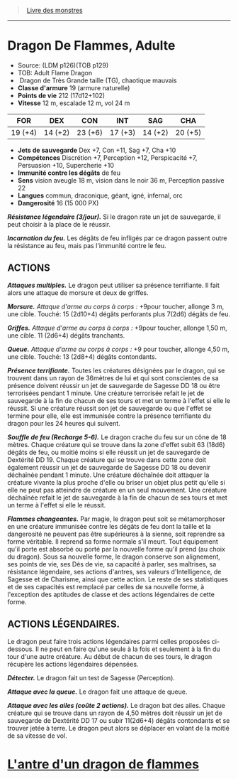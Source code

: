 ﻿> [Livre des monstres](tome_of_beasts_old.md)

---

# Dragon De Flammes, Adulte

- Source: (LDM p126)(TOB p129)
- TOB: Adult Flame Dragon
-  Dragon de Très Grande taille (TG), chaotique mauvais
- **Classe d'armure** 19 (armure naturelle)
- **Points de vie** 212 (17d12+102)
- **Vitesse** 12 m, escalade 12 m, vol 24 m

|FOR|DEX|CON|INT|SAG|CHA|
|---|---|---|---|---|---|
|19 (+4)|14 (+2)|23 (+6)|17 (+3)|14 (+2)|20 (+5)|

- **Jets de sauvegarde** Dex +7, Con +11, Sag +7, Cha +10
- **Compétences** Discrétion +7, Perception +12, Perspicacité +7, Persuasion +10, Supercherie +10
- **Immunité contre les dégâts** de feu
- **Sens** vision aveugle 18 m, vision dans le noir 36 m, Perception passive 22
- **Langues** commun, draconique, géant, igné, infernal, orc
- **Dangerosité** 16 (15 000 PX)

**_Résistance légendaire (3/jour)._** Si le dragon rate un jet de sauvegarde, il peut choisir à la place de le réussir.

**_Incarnation du feu._** Les dégâts de feu infligés par ce dragon passent outre la résistance au feu, mais pas l'immunité contre le feu.

## ACTIONS

**_Attaques multiples._** Le dragon peut utiliser sa présence terrifiante. Il fait alors une attaque de morsure et deux de griffes.

**_Morsure._** _Attaque d'arme au corps à corps :_ +9pour toucher, allonge 3 m, une cible. Touché: 15 (2d10+4) dégâts perforants plus 7(2d6) dégâts de feu.

**_Griffes._** _Attaque d'arme au corps à corps :_ +9pour toucher, allonge 1,50 m, une cible. 11 (2d6+4) dégâts tranchants.

**_Queue._** _Attaque d'arme au corps à corps :_ +9 pour toucher, allonge 4,50 m, une cible. Touché: 13 (2d8+4) dégâts contondants.

**_Présence terrifiante._** Toutes les créatures désignées par le dragon, qui se trouvent dans un rayon de 36mètres de lui et qui sont conscientes de sa présence doivent réussir un jet de sauvegarde de Sagesse DD 18 ou être terrorisées pendant 1 minute. Une créature terrorisée refait le jet de sauvegarde à la fin de chacun de ses tours et met un terme à l'effet si elle le réussit. Si une créature réussit son jet de sauvegarde ou que l'effet se termine pour elle, elle est immunisée contre la présence terrifiante du dragon pour les 24 heures qui suivent.

**_Souffle de feu (Recharge 5-6)._** Le dragon crache du feu sur un cône de 18 mètres. Chaque créature qui se trouve dans la zone d'effet subit 63 (18d6) dégâts de feu, ou moitié moins si elle réussit un jet de sauvegarde de Dextérité DD 19. Chaque créature qui se trouve dans cette zone doit également réussir un jet de sauvegarde de Sagesse DD 18 ou devenir déchaînée pendant 1 minute. Une créature déchaînée doit attaquer la créature vivante la plus proche d'elle ou briser un objet plus petit qu'elle si elle ne peut pas atteindre de créature en un seul mouvement. Une créature déchaînée refait le jet de sauvegarde à la fin de chacun de ses tours et met un terme à l'effet si elle le réussit.

**_Flammes changeantes._** Par magie, le dragon peut soit se métamorphoser en une créature immunisée contre les dégâts de feu dont la taille et la dangerosité ne peuvent pas être supérieures à la sienne, soit reprendre sa forme véritable. Il reprend sa forme normale s'il meurt. Tout équipement qu'il porte est absorbé ou porté par la nouvelle forme qu'il prend (au choix du dragon). Sous sa nouvelle forme, le dragon conserve son alignement, ses points de vie, ses Dés de vie, sa capacité à parler, ses maîtrises, sa résistance légendaire, ses actions d'antres, ses valeurs d'Intelligence, de Sagesse et de Charisme, ainsi que cette action. Le reste de ses statistiques et de ses capacités est remplacé par celles de sa nouvelle forme, à l'exception des aptitudes de classe et des actions légendaires de cette forme.

## ACTIONS LÉGENDAIRES.

Le dragon peut faire trois actions légendaires parmi celles proposées ci-dessous. Il ne peut en faire qu'une seule à la fois et seulement à la fin du tour d'une autre créature. Au début de chacun de ses tours, le dragon récupère les actions légendaires dépensées.

**_Détecter._** Le dragon fait un test de Sagesse (Perception).

**_Attaque avec la queue._** Le dragon fait une attaque de queue.

**_Attaque avec les ailes (coûte 2 actions)._** Le dragon bat des ailes. Chaque créature qui se trouve dans un rayon de 4,50 mètres doit réussir un jet de sauvegarde de Dextérité DD 17 ou subir 11(2d6+4) dégâts contondants et se trouver jetée à terre. Le dragon peut alors se déplacer en volant de la moitié de sa vitesse de vol.

# [L'antre d'un dragon de flammes](tome_of_beasts_lantre_dun_dragon_de_flammes.md)

